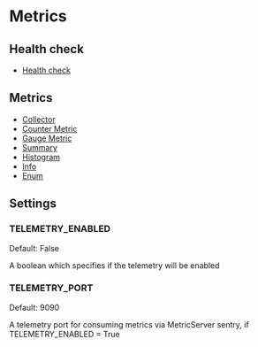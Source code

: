 # Metrics

## Health check

- [Health check](/docs/Metrics/Healthcheck.md)

## Metrics

- [Collector](/docs/Metrics/Collector.md)
- [Counter Metric](/docs/Metrics/Counter.md)
- [Gauge Metric](/docs/Metrics/Gauge.md)
- [Summary](/docs/Metrics/Summary.md)
- [Histogram](/docs/Metrics/Histogram.md)
- [Info](/docs/Metrics/Info.md)
- [Enum](/docs/Metrics/Enum.md)

## Settings

### TELEMETRY_ENABLED

Default: False

A boolean which specifies if the telemetry will be enabled

### TELEMETRY_PORT

Default: 9090

A telemetry port for consuming metrics via MetricServer sentry, if TELEMETRY_ENABLED = True
